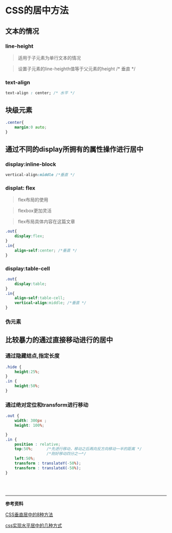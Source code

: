 # CSS的居中方法



## 文本的情况
### line-height
> 适用于子元素为单行文本的情况

> 设置子元素的line-heighth值等于父元素的height /* 垂直 */

### text-align

```CSS
text-align : center; /* 水平 */

```
## 块级元素
```CSS
.center{
    margin:0 auto;
}
```


## 通过不同的display所拥有的属性操作进行居中



### display:inline-block

```CSS
vertical-align:middle /*垂直 */
```

### displat: flex
> flex布局的使用

> flexbox更加灵活

> flex布局具体内容在这篇文章


```css
.out{
    display:flex;
}
.in{
    align-self:center; /*垂直 */
}
```

### display:table-cell

```css
.out{
    display:table;
}
.in{
    align-self:table-cell;
    vertical-align:middle; /*垂直 */
}
```
### 伪元素


## 比较暴力的通过直接移动进行的居中

### 通过隐藏结点,指定长度
```CSS
.hide {
    height:25%;
}
.in {
    height:50%;
}
```
### 通过绝对定位和transform进行移动
```CSS
.out {
    width: 300px ;
    height: 100%;

}
.in {
    position : relative;
    top:50%;      /*先进行移动，移动之后再向反方向移动一半的距离 */
                  /*刚好移动四分之一*/
    left:50%;
    transform : translateY(-50%);
    transform : translateX(-50%);
}
```

<br><br><hr/>
**参考资料**

[CSS垂直居中的8种方法](https://www.cnblogs.com/clj2017/p/9293363.html)

[css实现水平居中的几种方式](http://dengdongxia.com/2018/05/13/2018-05-13-Css-horizontal-centering-method/)




